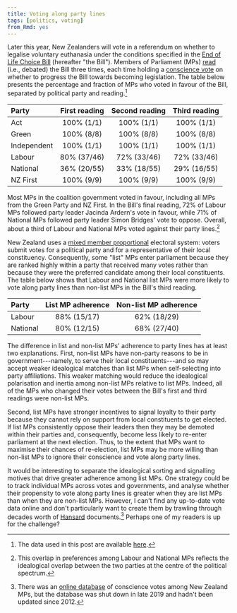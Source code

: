 ```yaml
---
title: Voting along party lines
tags: [politics, voting]
from_Rmd: yes
---
```


Later this year, New Zealanders will vote in a referendum on whether to legalise voluntary euthanasia under the conditions specified in the [End of Life Choice Bill](http://www.legislation.govt.nz/bill/member/2017/0269/latest/DLM7285905.html) (hereafter "the Bill").
Members of Parliament (MPs) [read](https://en.wikipedia.org/wiki/Reading_(legislature)) (i.e., debated) the Bill three times, each time holding a [conscience vote](https://en.wikipedia.org/wiki/Conscience_vote) on whether to progress the Bill towards becoming legislation.
The table below presents the percentage and fraction of MPs who voted in favour of the Bill, separated by political party and reading.[^data]

[^data]: The data used in this post are available [here](https://github.com/bldavies/eolc-bill/).

|Party       | First reading | Second reading | Third reading |
|:-----------|:-------------:|:--------------:|:-------------:|
|Act         |  100% (1/1)   |   100% (1/1)   |  100% (1/1)   |
|Green       |  100% (8/8)   |   100% (8/8)   |  100% (8/8)   |
|Independent |  100% (1/1)   |   100% (1/1)   |  100% (1/1)   |
|Labour      |  80% (37/46)  |  72% (33/46)   |  72% (33/46)  |
|National    |  36% (20/55)  |  33% (18/55)   |  29% (16/55)  |
|NZ First    |  100% (9/9)   |   100% (9/9)   |  100% (9/9)   |

Most MPs in the coalition government voted in favour, including all MPs from the Green Party and NZ First.
In the Bill's final reading, 72% of Labour MPs followed party leader Jacinda Ardern's vote in favour, while 71% of National MPs followed party leader Simon Bridges' vote to oppose.
Overall, about a third of Labour and National MPs voted against their party lines.[^overlap]

[^overlap]: This overlap in preferences among Labour and National MPs reflects the idealogical overlap between the two parties at the centre of the political spectrum.

New Zealand uses a [mixed member proportional](https://en.wikipedia.org/wiki/Mixed-member_proportional_representation) electoral system:
voters submit votes for a political party and for a representative of their local constituency.
Consequently, some "list" MPs enter parliament because they are ranked highly within a party that received many votes rather than because they were the preferred candidate among their local constituents.
The table below shows that Labour and National list MPs were more likely to vote along party lines than non-list MPs in the Bill's third reading.

|Party    | List MP adherence | Non-list MP adherence |
|:--------|:-----------------:|:---------------------:|
|Labour   |    88% (15/17)    |      62% (18/29)      |
|National |    80% (12/15)    |      68% (27/40)      |

The difference in list and non-list MPs' adherence to party lines has at least two explanations.
First, non-list MPs have non-party reasons to be in government---namely, to serve their local constituents---and so may accept weaker idealogical matches than list MPs when self-selecting into party affiliations.
This weaker matching would reduce the idealogical polarisation and inertia among non-list MPs relative to list MPs.
Indeed, all of the MPs who changed their votes between the Bill's first and third readings were non-list MPs.

Second, list MPs have stronger incentives to signal loyalty to their party because they cannot rely on support from local constituents to get elected.
If list MPs consistently oppose their leaders then they may be demoted within their parties and, consequently, become less likely to re-enter parliament at the next election.
Thus, to the extent that MPs want to maximise their chances of re-election, list MPs may be more willing than non-list MPs to ignore their conscience and vote along party lines.

It would be interesting to separate the idealogical sorting and signalling motives that drive greater adherence among list MPs.
One strategy could be to track individual MPs across votes and governments, and analyse whether their propensity to vote along party lines is greater when they are list MPs than when they are non-list MPs.
However, I can't find any up-to-date vote data online and don't particularly want to create them by trawling through decades worth of [Hansard](https://www.parliament.nz/en/pb/hansard-debates/) documents.[^wotfun]
Perhaps one of my readers is up for the challenge?

[^wotfun]: There was an [online database](https://web.archive.org/web/20190911021215/http://votes.wotfun.com/) of conscience votes among New Zealand MPs, but the database was shut down in late 2019 and hadn't been updated since 2012.

